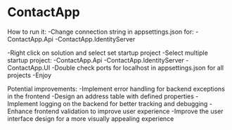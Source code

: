 # ContactApp

How to run it:
-Change connection string in appsettings.json for:
	-ContactApp.Api
	-ContactApp.IdentityServer

-Right click on solution and select set startup project
-Select multiple startup project:
	-ContactApp.Api
	-ContactApp.IdentityServer
	-ContactApp.UI
-Double check ports for localhost in appsettings.json for all projects
-Enjoy 


Potential improvements:
-Implement error handling for backend exceptions in the frontend
-Design an address table with defined properties
-Implement logging on the backend for better tracking and debugging
-Enhance frontend validation to improve user experience
-Improve the user interface design for a more visually appealing experience
